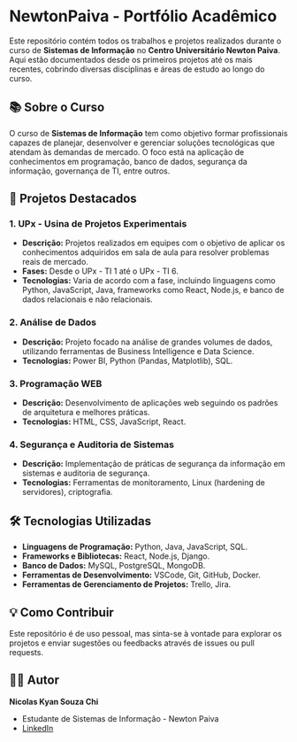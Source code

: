 # NewtonPaiva - Portfólio Acadêmico

Este repositório contém todos os trabalhos e projetos realizados durante o curso de **Sistemas de Informação** no **Centro Universitário Newton Paiva**. Aqui estão documentados desde os primeiros projetos até os mais recentes, cobrindo diversas disciplinas e áreas de estudo ao longo do curso.

## 📚 Sobre o Curso

O curso de **Sistemas de Informação** tem como objetivo formar profissionais capazes de planejar, desenvolver e gerenciar soluções tecnológicas que atendam às demandas de mercado. O foco está na aplicação de conhecimentos em programação, banco de dados, segurança da informação, governança de TI, entre outros.

## 🚀 Projetos Destacados

### 1. **UPx - Usina de Projetos Experimentais**
   - **Descrição:** Projetos realizados em equipes com o objetivo de aplicar os conhecimentos adquiridos em sala de aula para resolver problemas reais de mercado.
   - **Fases:** Desde o UPx - TI 1 até o UPx - TI 6.
   - **Tecnologias:** Varia de acordo com a fase, incluindo linguagens como Python, JavaScript, Java, frameworks como React, Node.js, e banco de dados relacionais e não relacionais.

### 2. **Análise de Dados**
   - **Descrição:** Projeto focado na análise de grandes volumes de dados, utilizando ferramentas de Business Intelligence e Data Science.
   - **Tecnologias:** Power BI, Python (Pandas, Matplotlib), SQL.

### 3. **Programação WEB**
   - **Descrição:** Desenvolvimento de aplicações web seguindo os padrões de arquitetura e melhores práticas.
   - **Tecnologias:** HTML, CSS, JavaScript, React.

### 4. **Segurança e Auditoria de Sistemas**
   - **Descrição:** Implementação de práticas de segurança da informação em sistemas e auditoria de segurança.
   - **Tecnologias:** Ferramentas de monitoramento, Linux (hardening de servidores), criptografia.

## 🛠️ Tecnologias Utilizadas

- **Linguagens de Programação:** Python, Java, JavaScript, SQL.
- **Frameworks e Bibliotecas:** React, Node.js, Django.
- **Banco de Dados:** MySQL, PostgreSQL, MongoDB.
- **Ferramentas de Desenvolvimento:** VSCode, Git, GitHub, Docker.
- **Ferramentas de Gerenciamento de Projetos:** Trello, Jira.

## 💡 Como Contribuir

Este repositório é de uso pessoal, mas sinta-se à vontade para explorar os projetos e enviar sugestões ou feedbacks através de issues ou pull requests.

## 👨‍💻 Autor

**Nicolas Kyan Souza Chi**  
- Estudante de Sistemas de Informação - Newton Paiva  
- [LinkedIn](https://linkedin.com/in/nicolaskchi)

